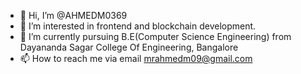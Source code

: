 - 👋 Hi, I’m @AHMEDM0369
- 👀 I’m interested in frontend and blockchain development.
- 🌱 I’m currently pursuing B.E(Computer Science Engineering) from Dayananda Sagar College Of Engineering, Bangalore 
- 📫 How to reach me via email mrahmedm09@gmail.com

<!---
AHMEDM0369/AHMEDM0369 is a ✨ special ✨ repository because its `README.md` (this file) appears on your GitHub profile.
You can click the Preview link to take a look at your changes.
--->
